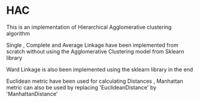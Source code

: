 # HAC
This is an implementation of Hierarchical Agglomerative clustering algorithm

Single , Complete and Average Linkage have been implemented from scratch 
without using the Agglomerative Clustering model from Sklearn library

Ward Linkage is also been  implemented using the sklearn library in the end

Euclidean metric have been used for calculating Distances , Manhattan metric can also be used by replacing
'EuclideanDistance' by 'ManhattanDistance'
